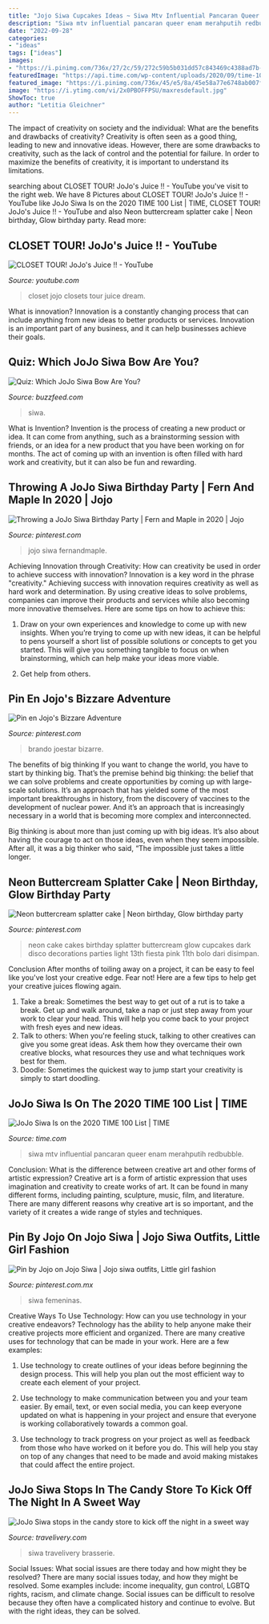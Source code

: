 ```yaml
---
title: "Jojo Siwa Cupcakes Ideas ~ Siwa Mtv Influential Pancaran Queer Enam Merahputih Redbubble"
description: "Siwa mtv influential pancaran queer enam merahputih redbubble"
date: "2022-09-28"
categories:
- "ideas"
tags: ["ideas"]
images:
- "https://i.pinimg.com/736x/27/2c/59/272c59b5b031dd57c843469c4388ad7b--cake-neon-neon-cake-ideas.jpg"
featuredImage: "https://api.time.com/wp-content/uploads/2020/09/time-100-JoJo-Siwa.jpg"
featured_image: "https://i.pinimg.com/736x/45/e5/8a/45e58a77e6748ab007f48d427f277042.jpg"
image: "https://i.ytimg.com/vi/2x0PBOFFPSU/maxresdefault.jpg"
ShowToc: true
author: "Letitia Gleichner"
---
```



The impact of creativity on society and the individual: What are the benefits and drawbacks of creativity?
Creativity is often seen as a good thing, leading to new and innovative ideas. However, there are some drawbacks to creativity, such as the lack of control and the potential for failure. In order to maximize the benefits of creativity, it is important to understand its limitations.

	

		
searching about CLOSET TOUR! JoJo&#039;s Juice !! - YouTube you've visit to the right web. We have 8 Pictures about CLOSET TOUR! JoJo&#039;s Juice !! - YouTube like JoJo Siwa Is on the 2020 TIME 100 List | TIME, CLOSET TOUR! JoJo&#039;s Juice !! - YouTube and also Neon buttercream splatter cake | Neon birthday, Glow birthday party. Read more:
		
    
## CLOSET TOUR! JoJo&#039;s Juice !! - YouTube

<img loading=lazy src="https://i.ytimg.com/vi/2x0PBOFFPSU/maxresdefault.jpg" onerror="this.onerror=null;this.src='https://tse1.mm.bing.net/th?id=OIP.gAaDVnafM_gzyy6Y3d7FJAHaEK&amp;pid=15.1';" alt="CLOSET TOUR! JoJo&#039;s Juice !! - YouTube">

_Source: youtube.com_

>closet jojo closets tour juice dream. 

	

What is innovation?
Innovation is a constantly changing process that can include anything from new ideas to better products or services. Innovation is an important part of any business, and it can help businesses achieve their goals.

    
## Quiz: Which JoJo Siwa Bow Are You?

<img loading=lazy src="https://img.buzzfeed.com/buzzfeed-static/static/2019-10/17/21/enhanced/c1d087885f59/original-353-1571348050-3.jpg?crop=1246:652;4,34%26downsize=1250:*" onerror="this.onerror=null;this.src='https://tse1.mm.bing.net/th?id=OIP.0xQIeIAWL0bBzssREkdrLgHaD4&amp;pid=15.1';" alt="Quiz: Which JoJo Siwa Bow Are You?">

_Source: buzzfeed.com_

>siwa. 

	

What is Invention?
Invention is the process of creating a new product or idea. It can come from anything, such as a brainstorming session with friends, or an idea for a new product that you have been working on for months. The act of coming up with an invention is often filled with hard work and creativity, but it can also be fun and rewarding.

    
## Throwing A JoJo Siwa Birthday Party | Fern And Maple In 2020 | Jojo

<img loading=lazy src="https://i.pinimg.com/736x/e0/84/3d/e0843d6633a7608d79a16b5793a489f8.jpg" onerror="this.onerror=null;this.src='https://tse4.mm.bing.net/th?id=OIP.0hJ8Kb5L2sdjSnvMSwJaLQHaLH&amp;pid=15.1';" alt="Throwing a JoJo Siwa Birthday Party | Fern and Maple in 2020 | Jojo">

_Source: pinterest.com_

>jojo siwa fernandmaple. 

	

Achieving Innovation through Creativity: How can creativity be used in order to achieve success with innovation?
Innovation is a key word in the phrase "creativity." Achieving success with innovation requires creativity as well as hard work and determination. By using creative ideas to solve problems, companies can improve their products and services while also becoming more innovative themselves. Here are some tips on how to achieve this: 
1. Draw on your own experiences and knowledge to come up with new insights. When you’re trying to come up with new ideas, it can be helpful to pens yourself a short list of possible solutions or concepts to get you started. This will give you something tangible to focus on when brainstorming, which can help make your ideas more viable. 

2. Get help from others.

    
## Pin En Jojo&#039;s Bizzare Adventure

<img loading=lazy src="https://i.pinimg.com/736x/d1/1c/02/d11c02c4af10dbc93061420aebad498a.jpg" onerror="this.onerror=null;this.src='https://tse1.mm.bing.net/th?id=OIP.W_ELOF4eKSxQR-h4hnX2aQHaKe&amp;pid=15.1';" alt="Pin en Jojo&#039;s Bizzare Adventure">

_Source: pinterest.com_

>brando joestar bizarre. 

	

The benefits of big thinking
If you want to change the world, you have to start by thinking big. That’s the premise behind big thinking: the belief that we can solve problems and create opportunities by coming up with large-scale solutions.
It’s an approach that has yielded some of the most important breakthroughs in history, from the discovery of vaccines to the development of nuclear power. And it’s an approach that is increasingly necessary in a world that is becoming more complex and interconnected.

Big thinking is about more than just coming up with big ideas. It’s also about having the courage to act on those ideas, even when they seem impossible. After all, it was a big thinker who said, “The impossible just takes a little longer.

    
## Neon Buttercream Splatter Cake | Neon Birthday, Glow Birthday Party

<img loading=lazy src="https://i.pinimg.com/736x/27/2c/59/272c59b5b031dd57c843469c4388ad7b--cake-neon-neon-cake-ideas.jpg" onerror="this.onerror=null;this.src='https://tse4.mm.bing.net/th?id=OIP.jJ7eAC0bKTG3V9LT9cz2AwHaJ5&amp;pid=15.1';" alt="Neon buttercream splatter cake | Neon birthday, Glow birthday party">

_Source: pinterest.com_

>neon cake cakes birthday splatter buttercream glow cupcakes dark disco decorations parties light 13th fiesta pink 11th bolo dari disimpan. 

	

Conclusion
After months of toiling away on a project, it can be easy to feel like you've lost your creative edge. Fear not! Here are a few tips to help get your creative juices flowing again.
1. Take a break: Sometimes the best way to get out of a rut is to take a break. Get up and walk around, take a nap or just step away from your work to clear your head. This will help you come back to your project with fresh eyes and new ideas.
2. Talk to others: When you're feeling stuck, talking to other creatives can give you some great ideas. Ask them how they overcame their own creative blocks, what resources they use and what techniques work best for them.
3. Doodle: Sometimes the quickest way to jump start your creativity is simply to start doodling.

    
## JoJo Siwa Is On The 2020 TIME 100 List | TIME

<img loading=lazy src="https://api.time.com/wp-content/uploads/2020/09/time-100-JoJo-Siwa.jpg" onerror="this.onerror=null;this.src='https://tse1.mm.bing.net/th?id=OIP.XmTKJGKGaAMb0myInPNcjAHaJQ&amp;pid=15.1';" alt="JoJo Siwa Is on the 2020 TIME 100 List | TIME">

_Source: time.com_

>siwa mtv influential pancaran queer enam merahputih redbubble. 

	

Conclusion: What is the difference between creative art and other forms of artistic expression?
Creative art is a form of artistic expression that uses imagination and creativity to create works of art. It can be found in many different forms, including painting, sculpture, music, film, and literature. There are many different reasons why creative art is so important, and the variety of it creates a wide range of styles and techniques.

    
## Pin By Jojo On Jojo Siwa | Jojo Siwa Outfits, Little Girl Fashion

<img loading=lazy src="https://i.pinimg.com/736x/45/e5/8a/45e58a77e6748ab007f48d427f277042.jpg" onerror="this.onerror=null;this.src='https://tse4.mm.bing.net/th?id=OIP.SmQZcpgnJDZin0o2Ec1f5AHaLH&amp;pid=15.1';" alt="Pin by Jojo on Jojo Siwa | Jojo siwa outfits, Little girl fashion">

_Source: pinterest.com.mx_

>siwa femeninas. 

	

Creative Ways To Use Technology: How can you use technology in your creative endeavors?
Technology has the ability to help anyone make their creative projects more efficient and organized. There are many creative uses for technology that can be made in your work. Here are a few examples:
1. Use technology to create outlines of your ideas before beginning the design process. This will help you plan out the most efficient way to create each element of your project.

2. Use technology to make communication between you and your team easier. By email, text, or even social media, you can keep everyone updated on what is happening in your project and ensure that everyone is working collaboratively towards a common goal.

3. Use technology to track progress on your project as well as feedback from those who have worked on it before you do. This will help you stay on top of any changes that need to be made and avoid making mistakes that could affect the entire project.

    
## JoJo Siwa Stops In The Candy Store To Kick Off The Night In A Sweet Way

<img loading=lazy src="http://travelivery.com/wp-content/uploads/2019/08/JoJo-Siwa-stops-in-the-candy-store-to-kick-off-the-night-in-a-sweet-way..jpg" onerror="this.onerror=null;this.src='https://tse2.mm.bing.net/th?id=OIP.z_nq5HCj_IMtgNSnxDms3wHaJD&amp;pid=15.1';" alt="JoJo Siwa stops in the candy store to kick off the night in a sweet way">

_Source: travelivery.com_

>siwa travelivery brasserie. 

	

Social Issues: What social issues are there today and how might they be resolved?
There are many social issues today, and how they might be resolved. Some examples include: income inequality, gun control, LGBTQ rights, racism, and climate change. Social issues can be difficult to resolve because they often have a complicated history and continue to evolve. But with the right ideas, they can be solved.

